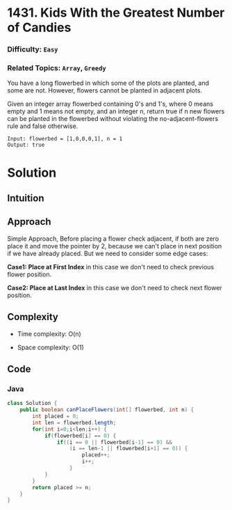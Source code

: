 # 1431. Kids With the Greatest Number of Candies
### Difficulty: ```Easy```
### Related Topics: ```Array```, ```Greedy```

You have a long flowerbed in which some of the plots are planted, and some are not. However, flowers cannot be planted in adjacent plots.

Given an integer array flowerbed containing 0's and 1's, where 0 means empty and 1 means not empty, and an integer n, return true if n new flowers can be planted in the flowerbed without violating the no-adjacent-flowers rule and false otherwise.

```
Input: flowerbed = [1,0,0,0,1], n = 1
Output: true
```

# Solution

## Intuition
<!-- Describe your first thoughts on how to solve this problem. -->

## Approach
<!-- Describe your approach to solving the problem. -->
Simple Approach, Before placing a flower check adjacent, if both are zero place it and move the pointer by 2, because we can't place in next position if we have already placed. But we need to consider some edge cases:

**Case1: Place at First Index** in this case we don't need to check previous flower position.

**Case2: Place at Last Index** in this case we don't need to check next flower position.

## Complexity
- Time complexity: O(n)
<!-- Add your time complexity here, e.g. $$O(n)$$ -->

- Space complexity: O(1)
<!-- Add your space complexity here, e.g. $$O(n)$$ -->

## Code
### Java
```java
class Solution {
    public boolean canPlaceFlowers(int[] flowerbed, int n) {
        int placed = 0;
        int len = flowerbed.length;
        for(int i=0;i<len;i++) {
            if(flowerbed[i] == 0) {
                if((i == 0 || flowerbed[i-1] == 0) &&
                    (i == len-1 || flowerbed[i+1] == 0)) {
                        placed++;
                        i++;
                    }
            }
        }
        return placed >= n;
    }
}

```